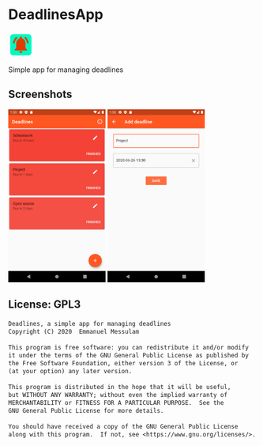 # DeadlinesApp

<img src="icon.png" data-canonical-src="icon.png" height="50" />

Simple app for managing deadlines

## Screenshots
<img src="Screenshot_mainlist.png" data-canonical-src="Screenshot_mainlist.png" height="350" /> <img src="Screenshot_editdeadline.png" data-canonical-src="Screenshot_editdeadline.png" height="350" />

## License: GPL3

    Deadlines, a simple app for managing deadlines
    Copyright (C) 2020  Emmanuel Messulam

    This program is free software: you can redistribute it and/or modify
    it under the terms of the GNU General Public License as published by
    the Free Software Foundation, either version 3 of the License, or
    (at your option) any later version.

    This program is distributed in the hope that it will be useful,
    but WITHOUT ANY WARRANTY; without even the implied warranty of
    MERCHANTABILITY or FITNESS FOR A PARTICULAR PURPOSE.  See the
    GNU General Public License for more details.

    You should have received a copy of the GNU General Public License
    along with this program.  If not, see <https://www.gnu.org/licenses/>.

